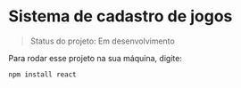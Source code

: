 # Sistema de cadastro de jogos

> Status do projeto: Em desenvolvimento

Para rodar esse projeto na sua máquina, digite:

```
npm install react
```

